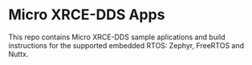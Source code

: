 # Micro XRCE-DDS Apps

This repo contains Micro XRCE-DDS sample aplications and build instructions for the supported embedded RTOS: Zephyr, FreeRTOS and Nuttx.
